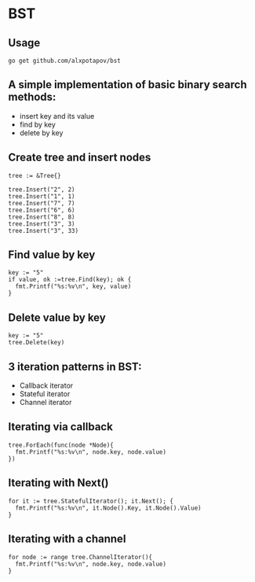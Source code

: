 # BST
## Usage
```
go get github.com/alxpotapov/bst
```
## A simple implementation of basic binary search methods:
 * insert key and its value
 * find by key
 * delete by key
## Create tree and insert nodes
```
tree := &Tree{}

tree.Insert("2", 2)
tree.Insert("1", 1)
tree.Insert("7", 7)
tree.Insert("6", 6)
tree.Insert("8", 8)
tree.Insert("3", 3)
tree.Insert("3", 33)
```
## Find value by key
```
key := "5"
if value, ok :=tree.Find(key); ok {
  fmt.Printf("%s:%v\n", key, value)
}
```
## Delete value by key
```
key := "5"
tree.Delete(key)
```
## 3 iteration patterns in BST:
 * Callback iterator
 * Stateful iterator
 * Channel iterator
## Iterating via callback
```
tree.ForEach(func(node *Node){
  fmt.Printf("%s:%v\n", node.key, node.value)
})
```
## Iterating with Next()
```
for it := tree.StatefulIterator(); it.Next(); {
  fmt.Printf("%s:%v\n", it.Node().Key, it.Node().Value)
}
```
## Iterating with a channel
```
for node := range tree.ChannelIterator(){
  fmt.Printf("%s:%v\n", node.key, node.value)
}
```
